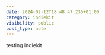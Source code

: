 ```yaml
---
date: 2024-02-12T18:48:47.235+01:00
category: indiekit
visibility: public
post_type: note
---
```


testing indiekit
